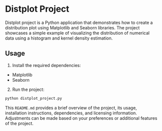 # Distplot Project

Distplot project is a Python application that demonstrates how to create a distribution plot using Matplotlib and Seaborn libraries. The project showcases a simple example of visualizing the distribution of numerical data using a histogram and kernel density estimation.

## Usage

1. Install the required dependencies:

- Matplotlib
- Seaborn

2. Run the project:
```python
python distplot_project.py
```



This `README.md` provides a brief overview of the project, its usage, installation instructions, dependencies, and licensing information. Adjustments can be made based on your preferences or additional features of the project.
